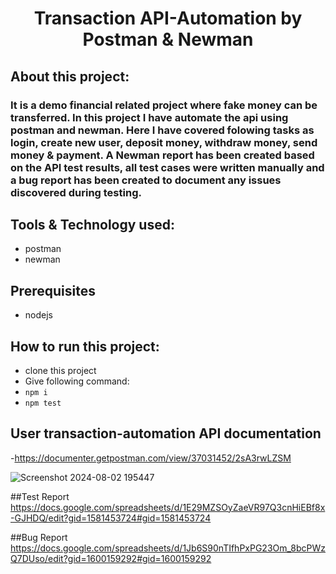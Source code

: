 # <div align=center>Transaction API-Automation by Postman & Newman </div>

## About this project:
### It is a demo financial related project where fake money can be transferred. In this project I have automate the  api using postman and newman. Here I have covered folowing tasks as login, create new user, deposit money, withdraw money, send money & payment. A Newman report has been created based on the API test results, all test cases were written manually and a bug report has been created to document any issues discovered during testing.

## Tools & Technology used:
- postman
- newman

## Prerequisites
- nodejs
  
## How to run this project:
- clone this project
- Give following command:
- ``` npm i ```
- ``` npm test ```

## User transaction-automation API documentation 
-https://documenter.getpostman.com/view/37031452/2sA3rwLZSM

![Screenshot 2024-08-02 195447](https://github.com/user-attachments/assets/9e3eb57b-b6cb-4310-97aa-8dfeff808d91)

##Test Report https://docs.google.com/spreadsheets/d/1E29MZSOyZaeVR97Q3cnHiEBf8x-GJHDQ/edit?gid=1581453724#gid=1581453724

##Bug Report 
https://docs.google.com/spreadsheets/d/1Jb6S90nTIfhPxPG23Om_8bcPWzQ7DUso/edit?gid=1600159292#gid=1600159292
